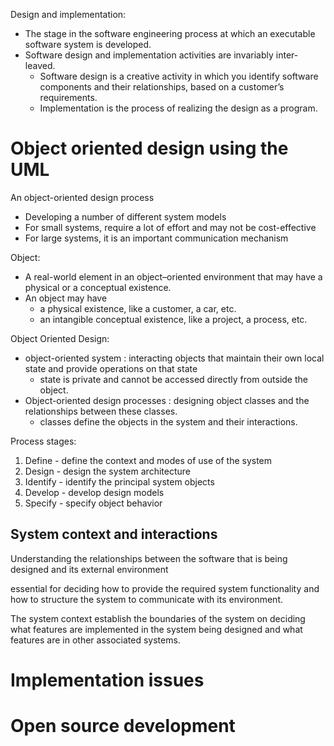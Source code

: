 Design and implementation:
- The stage in the software engineering process at which an executable software system is developed.
- Software design and implementation activities are invariably inter-leaved.
    - Software design is a creative activity in which you identify software components and their relationships, based on a customer’s requirements.
    - Implementation is the process of realizing the design as a program.



# Object oriented design using the UML

An object-oriented design process
- Developing a number of different system models
- For small systems, require a lot of effort and may not be cost-effective
- For large systems, it is an important communication mechanism

Object:
- A real-world element in an object–oriented environment that may have a physical or a conceptual existence.
- An object may have
    - a physical existence, like a customer, a car, etc.
    - an intangible conceptual existence, like a project, a process, etc.

Object Oriented Design:
- object-oriented system : interacting objects that maintain their own local state and provide operations on that state
    - state is private and cannot be accessed directly from outside the object.
- Object-oriented design processes : designing object classes and the relationships between these classes.
    - classes define the objects in the system and their interactions.

Process stages:
1. Define - define the context and modes of use of the system
2. Design - design the system architecture
3. Identify - identify the principal system objects
4. Develop - develop design models
5. Specify - specify object behavior

## System context and interactions

Understanding the relationships between the software that is being designed and its external environment

essential for deciding how to provide the required system functionality and how to structure the system to communicate with its environment. 

The system context establish the boundaries of the system on deciding what features are implemented in the system being designed and what features are in other associated systems.


# Implementation issues

# Open source development 